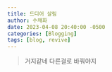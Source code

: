 ```yaml
---
title: 드디어 살림
author: 수채화
date: 2023-04-08 20:40:00 -0500
categories: [Blogging]
tags: [blog, revive]
---
```


> 거지같네 다른걸로 바꿔야지